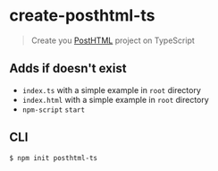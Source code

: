 # create-posthtml-ts

> Create you [PostHTML](https://github.com/posthtml/posthtml) project on TypeScript

## Adds if doesn't exist
 - `index.ts` with a simple example in `root` directory
 - `index.html` with a simple example in `root` directory
 - `npm-script` `start`


## CLI

```
$ npm init posthtml-ts
```
